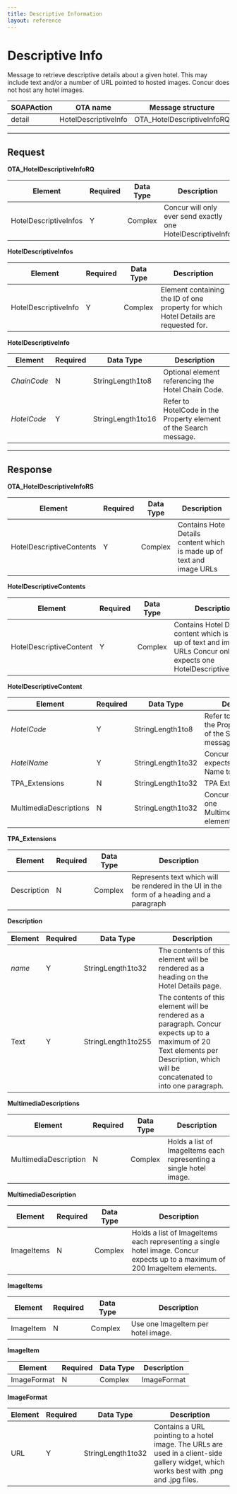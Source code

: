 ```yaml
---
title: Descriptive Information 
layout: reference
---
```



# Descriptive Info

Message to retrieve descriptive details about a given hotel. This may include text and/or a number of URL pointed to hosted images.  Concur does not host any hotel images. 

| SOAPAction | OTA name             | Message structure | 
|------------|----------------------|-------------------|
| detail     | HotelDescriptiveInfo | OTA_HotelDescriptiveInfoRQ |

---

## Request

**OTA_HotelDescriptiveInfoRQ**

| Element               | Required | Data Type | Description |
|-----------------------|----------|-----------|-------------|
| HotelDescriptiveInfos | Y        | Complex   | Concur will only ever send exactly one HotelDescriptiveInfo |


**HotelDescriptiveInfos**

| Element              | Required | Data Type | Description |
|----------------------|----------|-----------|-------------|
| HotelDescriptiveInfo | Y        | Complex   | Element containing the ID of one property for which Hotel Details are requested for. |


**HotelDescriptiveInfo**

| Element     |	Required | Data Type         | Description |
|-------------|----------|-------------------|-------------|
| *ChainCode* | N        | StringLength1to8  | Optional element referencing the Hotel Chain Code. |
| *HotelCode* | Y        | StringLength1to16 | Refer to HotelCode in the Property element of the Search message. |

---


## Response


**OTA_HotelDescriptiveInfoRS**

| Element                  | Required | Data Type 	| Description |
|--------------------------|----------|-------------|-------------|
| HotelDescriptiveContents | Y        | Complex     | Contains Hote Details content which is made up of text and image URLs |

**HotelDescriptiveContents**

| Element                 |	Required | Data Type | Description |
|-------------------------|----------|-----------|-------------|
| HotelDescriptiveContent | Y        | Complex	 | Contains Hotel Details content which is made up of text and image URLs Concur only expects one HotelDescriptiveContent |

**HotelDescriptiveContent**

| Element                | Required | Data Type         | Description |
|------------------------|----------|-------------------|-------------|
| *HotelCode*            | Y        | StringLength1to8  | Refer to HotelCode in the Property element of the Search message. |
| *HotelName*            | Y        | StringLength1to32 | Concur always expects the Hotel Name to be provided. |
| TPA_Extensions         | N        | StringLength1to32 | TPA Extensions. |
| MultimediaDescriptions | N        | StringLength1to32 | Concur only expects one MultimediaDescription element. |

**TPA_Extensions**

| Element     |	Required | Data Type | Description |
|-------------|----------|-----------|-------------|
| Description | N        | Complex	 | Represents text which will be rendered in the UI in the form of a heading and a paragraph |


**Description**

| Element | Required | Data Type          | Description |
|---------|----------|--------------------|-------------|
| *name*  | Y        | StringLength1to32  | The contents of this element will be rendered as a heading on the Hotel Details page. |
| Text    | Y        | StringLength1to255 | The contents of this element will be rendered as a paragraph.  Concur expects up to a maximum of 20 Text elements per Description, which will be concatenated to into one paragraph. |


**MultimediaDescriptions**

| Element               | Required | Data Type | Description |
|-----------------------|----------|-----------|-------------|
| MultimediaDescription | N        | Complex   | Holds a list of ImageItems each representing a single hotel image. |


**MultimediaDescription**

| Element    | Required | Data Type	| Description |
|------------|----------|-----------|-------------|
| ImageItems | N        | Complex   | Holds a list of ImageItems each representing a single hotel image.  Concur expects up to a maximum of 200 ImageItem elements. |


**ImageItems**

| Element   | Required | Data Type | Description |
|-----------|----------|-----------|-------------|
| ImageItem | N        | Complex   | Use one ImageItem per hotel image. |


**ImageItem**

| Element     |	Required | Data Type | Description |
|-------------|----------|-----------|-------------|
| ImageFormat | N        | Complex	 | ImageFormat |


**ImageFormat**

| Element |	Required | Data Type         | Description |
|---------|----------|-------------------|-------------|
| URL     | Y        | StringLength1to32 | Contains a URL pointing to a hotel image. The URLs are used in a client-side gallery widget, which works best with .png and .jpg files. |

